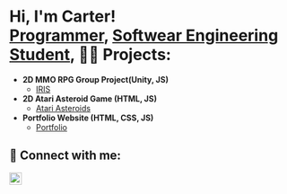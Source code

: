 <h1>Hi, I'm Carter! <br/><a href="https://github.com/Cmann91">Programmer</a>, <a href="https://www.linkedin.com/in/joshmadakor/">Softwear Engineering Student</a>, <a 

<h2>👨‍💻 Projects:</h2>

- <b>2D MMO RPG Group Project(Unity, JS)</b>
  - [IRIS](https://github.com/AlexandraLHeureuxECE/final-project-iris)
- <b>2D Atari Asteroid Game (HTML, JS) </b>
  - [Atari Asteroids](https://github.com/Cmann91/Asteroids-Project)
- <b>Portfolio Website (HTML, CSS, JS) </b>
  - [Portfolio](https://github.com/Cmann91/cmann-html-portfolio/tree/main)
      

<h2> 🤳 Connect with me:</h2>

[<img align="left" alt="JoshMadakor | LinkedIn" width="22px" src="https://cdn.jsdelivr.net/npm/simple-icons@v3/icons/linkedin.svg" />][linkedin]

[linkedin]:https://www.linkedin.com/in/carter-mann-796323385

<!--
**Cmann91/Cmann91** is a ✨ _special_ ✨ repository because its `README.md` (this file) appears on your GitHub profile.

Here are some ideas to get you started:

- 🔭 I’m currently working on ...
- 🌱 I’m currently learning ...
- 👯 I’m looking to collaborate on ...
- 🤔 I’m looking for help with ...
- 💬 Ask me about ...
- 📫 How to reach me: ...
- 😄 Pronouns: ...
- ⚡ Fun fact: ...
-->
